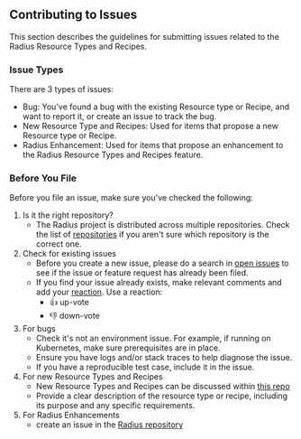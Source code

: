 ## Contributing to Issues

This section describes the guidelines for submitting issues related to the Radius Resource Types and Recipes. 

### Issue Types

There are 3 types of issues:

- Bug: You've found a bug with the existing Resource type or Recipe, and want to report it, or create an issue to track the bug.
- New Resource Type and Recipes: Used for items that propose a new Resource type or Recipe. 
- Radius Enhancement: Used for items that propose an enhancement to the Radius Resource Types and Recipes feature.

### Before You File

Before you file an issue, make sure you've checked the following:

1. Is it the right repository?
    - The Radius project is distributed across multiple repositories. Check the list of [repositories](https://github.com/radius-project) if you aren't sure which repository is the correct one.
1. Check for existing issues
    - Before you create a new issue, please do a search in [open issues](https://github.com/radius-project/resource-types-contrib/issues) to see if the issue or feature request has already been filed.
    - If you find your issue already exists, make relevant comments and add your [reaction](https://github.com/blog/2119-add-reaction-to-pull-requests-issues-and-comments). Use a reaction:
        - 👍 up-vote
        - 👎 down-vote
1. For bugs
    - Check it's not an environment issue. For example, if running on Kubernetes, make sure prerequisites are in place.
    - Ensure you have logs and/or stack traces to help diagnose the issue.
    - If you have a reproducible test case, include it in the issue.
1. For new Resource Types and Recipes
    - New Resource Types and Recipes can be discussed within [this repo](https://github.com/radius-project/resource-types-contrib/issues)
    - Provide a clear description of the resource type or recipe, including its purpose and any specific requirements.
1. For Radius Enhancements
    - create an issue in the [Radius repository](https://github.com/radius-project/radius/issues)
